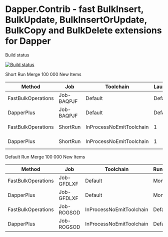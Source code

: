 Dapper.Contrib - fast BulkInsert, BulkUpdate, BulkInsertOrUpdate, BulkCopy and BulkDelete extensions for Dapper
========================================

Build status

[![Build status](https://ci.appveyor.com/api/projects/status/iylj7wjrak5866i6?svg=true)](https://ci.appveyor.com/project/filipppka/dapper-fastbulkoperations)


Short Run Merge 100 000 New Items

|             Method |        Job |                Toolchain | LaunchCount | RunStrategy | UnrollFactor | WarmupCount |    Mean | Error |  StdErr |  StdDev |     Min |      Q1 |  Median |      Q3 |     Max |   Op/s |       Gen0 |      Gen1 |      Gen2 | Allocated |
|------------------- |----------- |------------------------- |------------ |------------ |------------- |------------ |--------:|------:|--------:|--------:|--------:|--------:|--------:|--------:|--------:|-------:|-----------:|----------:|----------:|----------:|
| FastBulkOperations | Job-BAQPJF |                  Default |     Default |  Monitoring |            1 |     Default | 1.156 s |    NA | 0.000 s | 0.000 s | 1.156 s | 1.156 s | 1.156 s | 1.156 s | 1.156 s | 0.8649 |  2000.0000 |         - |         - |  23.69 MB |
|         DapperPlus | Job-BAQPJF |                  Default |     Default |  Monitoring |            1 |     Default | 2.008 s |    NA | 0.000 s | 0.000 s | 2.008 s | 2.008 s | 2.008 s | 2.008 s | 2.008 s | 0.4979 | 10000.0000 | 5000.0000 | 1000.0000 |  78.33 MB |
| FastBulkOperations |   ShortRun | InProcessNoEmitToolchain |           1 |     Default |           16 |           1 | 1.007 s |    NA | 0.000 s | 0.000 s | 1.007 s | 1.007 s | 1.007 s | 1.007 s | 1.007 s | 0.9930 |  2000.0000 |         - |         - |  23.69 MB |
|         DapperPlus |   ShortRun | InProcessNoEmitToolchain |           1 |     Default |           16 |           1 | 2.071 s |    NA | 0.000 s | 0.000 s | 2.071 s | 2.071 s | 2.071 s | 2.071 s | 2.071 s | 0.4829 |  9000.0000 | 2000.0000 |         - |  78.32 MB |

Default Run Merge 100 000 New Items

|             Method |        Job |                Toolchain | RunStrategy | UnrollFactor |       Mean |    Error |   StdDev |   StdErr |        Min |         Q1 |     Median |         Q3 |        Max |   Op/s |      Gen0 |      Gen1 | Allocated |
|------------------- |----------- |------------------------- |------------ |------------- |-----------:|---------:|---------:|---------:|-----------:|-----------:|-----------:|-----------:|-----------:|-------:|----------:|----------:|----------:|
| FastBulkOperations | Job-GFDLXF |                  Default |  Monitoring |            1 |   934.3 ms | 56.72 ms | 37.52 ms | 11.86 ms |   913.3 ms |   914.3 ms |   919.4 ms |   924.0 ms | 1,028.0 ms | 1.0704 | 2000.0000 |         - |  23.68 MB |
|         DapperPlus | Job-GFDLXF |                  Default |  Monitoring |            1 | 1,416.4 ms | 51.59 ms | 34.12 ms | 10.79 ms | 1,395.6 ms | 1,402.8 ms | 1,405.2 ms | 1,411.8 ms | 1,512.0 ms | 0.7060 | 9000.0000 | 2000.0000 |  78.32 MB |
| FastBulkOperations | Job-ROGSOD | InProcessNoEmitToolchain |     Default |           16 |   934.9 ms |  9.51 ms |  8.43 ms |  2.25 ms |   924.5 ms |   927.3 ms |   932.9 ms |   942.0 ms |   950.5 ms | 1.0696 | 2000.0000 |         - |  23.69 MB |
|         DapperPlus | Job-ROGSOD | InProcessNoEmitToolchain |     Default |           16 | 1,543.6 ms |  8.85 ms |  8.28 ms |  2.14 ms | 1,529.5 ms | 1,539.5 ms | 1,542.9 ms | 1,547.9 ms | 1,559.1 ms | 0.6478 | 9000.0000 | 2000.0000 |  78.32 MB |


